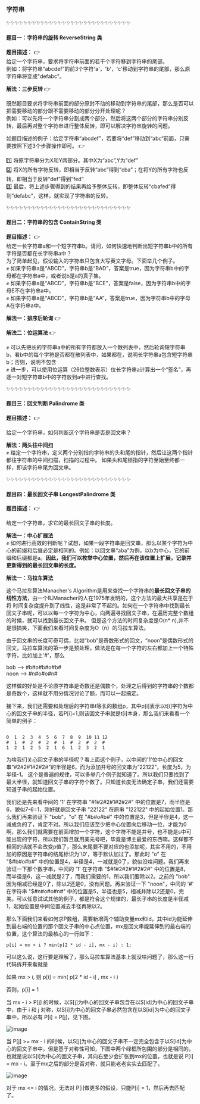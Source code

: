 ### 字符串
:sparkles::sparkles::sparkles::sparkles::sparkles::sparkles::sparkles::sparkles::sparkles::sparkles::sparkles::sparkles::sparkles::sparkles::sparkles::sparkles::sparkles::sparkles::sparkles::sparkles::sparkles::sparkles::sparkles::sparkles::sparkles::sparkles::sparkles::sparkles::sparkles:
#### 题目一：字符串的旋转 **ReverseString** 类

**题目描述：**    :point_right:  
  给定一个字符串，要求将字符串前面的若干个字符移到字符串的尾部。  
  例如：将字符串“abcdef”的前3个字符'a'，'b'，'c'移动到字符串的尾部，那么原字符串将变成"defabc"。  
  
**解法：三步反转**    :point_right:  

既然题目要求将字符串前面的部分原封不动的移动到字符串的尾部，那么是否可以把需要移动的部分跟不需要移动的部分分开处理呢？  
例如：可以先将一个字符串分割成两个部分，然后将这两个部分的字符串分别反转，最后再对整个字符串进行整体反转，即可以解决字符串旋转的问题。  

如题目描述的例子：给定字符串“abcdef”，若要将“def”移动到“abc“前面，只需要按照下述3个步骤操作即可。  :point_right:   

:one: 将原字符串分为X和Y两部分。其中X为“abc”,Y为“def”  
:two: 将X的所有字符反转，即相当于反转“abc”得到“cba”；在将Y的所有字符也反转，即相当于反转“def”得到“fed”  
:three: 最后，将上述步骤得到的结果再给予整体反转，即整体反转“cbafed”得到“defabc”，这样，就实现了字符串的反转。  



:sparkles::sparkles::sparkles::sparkles::sparkles::sparkles::sparkles::sparkles::sparkles::sparkles::sparkles::sparkles::sparkles::sparkles::sparkles::sparkles::sparkles::sparkles::sparkles::sparkles::sparkles::sparkles::sparkles::sparkles::sparkles::sparkles::sparkles::sparkles::sparkles:
#### 题目二：字符串的包含 **ContainString** 类

**题目描述：**    :point_right:  
  给定一长字符串a和一个短字符串b。请问，如何快速地判断出短字符串b中的所有字符是否都在长字符串a中？  
为了简单起见，假设输入的字符串只包含大写英文字母。下面举几个例子。  
:fist: 如果字符串a是“ABCD”，字符串b是“BAD”，答案是true，因为字符串b中的字母都在字符串a中，或者说b是a的真子集。  
:fist: 如果字符串a是“ABCD”，字符串b是“BCE”，答案是false，因为字符串b中的字母E不在字符串a中。  
:fist: 如果字符串a是“ABCD”，字符串b是“AA”，答案是true，因为字符串b中的字母A在字符串a中。    

**解法一：排序后轮询**    :point_right:  

**解法二：位运算法**    :point_right:    

:fist: 可以先把长的字符串a中的所有字符都放入一个散列表中，然后轮询短字符串b，看b中的每个字符是否都在散列表中，如果都在，说明长字符串a包含短字符串b；否则，说明不包含    
:fist: 进一步，可以使用位运算（26位整数表示）位长字符串a计算出一个“签名”，再逐一对短字符串b中的字符放到a中进行查找。



:sparkles::sparkles::sparkles::sparkles::sparkles::sparkles::sparkles::sparkles::sparkles::sparkles::sparkles::sparkles::sparkles::sparkles::sparkles::sparkles::sparkles::sparkles::sparkles::sparkles::sparkles::sparkles::sparkles::sparkles::sparkles::sparkles::sparkles::sparkles::sparkles:
#### 题目三：回文判断 **Palindrome** 类  

**题目描述：**    :point_right:   

 给定一个字符串，如何判断这个字符串是否是回文串？  
 
**解法：两头往中间扫**   
 :fist: 给定一个字符串，定义两个分别指向字符串的头和尾的指针，然后让这两个指针都往字符串的中间扫描，扫描的过程中。 如果头和尾锁指的字符至始至终都一样，即该字符串尾为回文串。  
 
 
 
 :sparkles::sparkles::sparkles::sparkles::sparkles::sparkles::sparkles::sparkles::sparkles::sparkles::sparkles::sparkles::sparkles::sparkles::sparkles::sparkles::sparkles::sparkles::sparkles::sparkles::sparkles::sparkles::sparkles::sparkles::sparkles::sparkles::sparkles::sparkles::sparkles:
#### 题目四：最长回文子串 **LongestPalindrome** 类  

**题目描述：**    :point_right:   

 给定一个字符串，求它的最长回文子串的长度。 
 
**解法一：中心扩展法**   
 :fist: 如何进行高效的判断呢？试想，如果一段字符串是回文串，那么以某个字符为中心的前缀和后缀必定是相同的。例如：以回文串“aba”为例，以b为中心，它的前缀和后缀都是a。**因此，我们可以枚举中心位置，然后再在该位置上扩展，记录并更新得到的最长回文串的长度。**      
 

**解法一：马拉车算法**   

这个马拉车算法Manacher's Algorithm是用来查找一个字符串的**最长回文子串的线性方法**，由一个叫Manacher的人在1975年发明的，这个方法的最大共享是在于将
时间复杂度提升到了线性，这是非常了不起的。如何在一个字符串中找到最长回文子串呢，可以以每一个字符为中心，向两遍寻找回文子串，在遍历完整个数组的时候，就可以找到最长回文子串。
但是这个方法的时间复杂度是O(n* n),并不是很搞笑，下面我们来看时间复杂度为O（n）的马拉车算法。  

由于回文串的长度可奇可偶，比如“bob”是奇数形式的回文，“noon”是偶数形式的回文，马拉车算法的第一步是预处理，做法是在每一个字符的左右都加上一个特殊字符，比如加上'#'，那么  

bob --> #b#o#b#o#b#  
noon --> #n#o#o#n#  

这样做的好处是不论原字符串是奇数还是偶数个，处理之后得到的字符串的个数都是奇数个，这样就不用分情况讨论了额，而可以一起搞定。    

接下来，我们还需要和处理后的字符串t等长的数组p，其中p[i]表示以t[i]字符为中心的回文子串的半径，若P[i]=1,则该回文子串就是t[i]本身，那么我们来看看一个简单的例子：  

```

0  1  2  3  4  5  6  7  8  9  10 11 12   
#  1  #  2  #  2  #  1  #  2  #  2  #    
1  2  1  2  5  2  1  6  1  2  3  2  1  

```


为啥我们关心回文子串的半径呢？看上面这个例子，以中间的'1'位中心的回文串“#2#2#1#2#2#”的半径是6，而为添加井号的回文串为“22122”，长度为5，为半径-1。
这个是普遍的规律，可以多举几个例子就知道了。所以我们只要找到了最大半径，就知道回文子串的字符个数了。只知道长度无法确定子串，我们还需要知道子串的起始位置。  


我们还是先来看中间的 '1' 在字符串 "#1#2#2#1#2#2#" 中的位置是7，而半径是6，貌似7-6=1，刚好就是回文子串 "22122" 在原串 "122122" 中的起始位置1。那么我们再来验证下 "bob"，"o" 在 "#b#o#b#" 中的位置是3，但是半径是4，这一减成负的了，肯定不对。所以我们应该至少把中心位置向后移动一位，才能为0啊，那么我们就需要在前面增加一个字符，这个字符不能是井号，也不能是s中可能出现的字符，所以我们暂且就用美元号吧，毕竟是博主最爱的东西嘛。这样都不相同的话就不会改变p值了，那么末尾要不要对应的也添加呢，其实不用的，不用加的原因是字符串的结尾标识为'\0'，等于默认加过了。那此时 "o" 在 "$#b#o#b#" 中的位置是4，半径是4，一减就是0了，貌似没啥问题。我们再来验证一下那个数字串，中间的 '1' 在字符串 "$#1#2#2#1#2#2#" 中的位置是8，而半径是6，这一减就是2了，而我们需要的1，所以我们要除以2。之前的 "bob" 因为相减已经是0了，除以2还是0，没有问题。再来验证一下 "noon"，中间的 '#' 在字符串 "$#n#o#o#n#" 中的位置是5，半径也是5，相减并除以2还是0，完美。可以任意试试其他的例子，都是符合这个规律的，最长子串的长度是半径减1，起始位置是中间位置减去半径再除以2。


那么下面我们来看如何求P数组，需要新增两个辅助变量mx和id，其中id为能延伸到最右端的位置的那个回文子串的中心点位置，mx是回文串能延伸到的最右端的位置，这个算法的最核心的一行如下：

```
p[i] = mx > i ? min(p[2 * id - i], mx - i) : 1;
```

可以这么说，这行要是理解了，那么马拉车算法基本上就没啥问题了，那么这一行代码拆开来看就是

如果 mx > i, 则 p[i] = min( p[2 * id - i] , mx - i )  

否则，p[i] = 1  

当 mx - i > P[j] 的时候，以S[j]为中心的回文子串包含在以S[id]为中心的回文子串中，由于 i 和 j 对称，以S[i]为中心的回文子串必然包含在以S[id]为中心的回文子串中，所以必有 P[i] = P[j]，见下图。      

![image](http://github.com/xiaojie570/Algorithm/algorithm/picture/1.png)

当 P[j] >= mx - i 的时候，以S[j]为中心的回文子串不一定完全包含于以S[id]为中心的回文子串中，但是基于对称性可知，下图中两个绿框所包围的部分是相同的，也就是说以S[i]为中心的回文子串，其向右至少会扩张到mx的位置，也就是说 P[i] = mx - i。至于mx之后的部分是否对称，就只能老老实实去匹配了。  
 
 ![image](http://github.com/xiaojie570/Algorithm/algorithm/picture/2.png)
 
 对于 mx <= i 的情况，无法对 P[i]做更多的假设，只能P[i] = 1，然后再去匹配了。  






